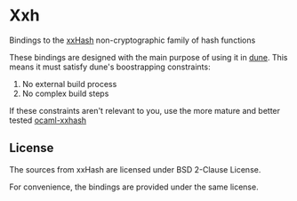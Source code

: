 # Xxh

Bindings to the [xxHash](https://www.xxhash.com) non-cryptographic family of
hash functions

These bindings are designed with the main purpose of using it in
[dune](https://github.com/ocaml/dune). This means it must satisfy dune's
boostrapping constraints:

1. No external build process
2. No complex build steps

If these constraints aren't relevant to you, use the more mature and better
tested [ocaml-xxhash](https://github.com/314eter/ocaml-xxhash)

## License

The sources from xxHash are licensed under BSD 2-Clause License.

For convenience, the bindings are provided under the same license.

